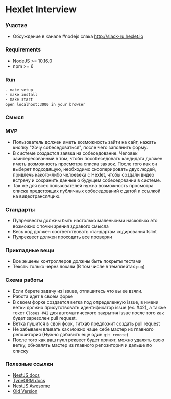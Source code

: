 # Hexlet Interview

### Участие
* Обсуждение в канале #nodejs слака http://slack-ru.hexlet.io

### Requirements
* NodeJS >= 10.16.0
* npm >= 6

### Run
```bash
- make setup
- make install 
- make start
open localhost:3000 in your browser
```

### Смысл
### MVP
- Пользователь должен иметь возможность зайти на сайт, нажать кнопку "Хочу собеседоваться", после чего заполнить форму.
- В системе создастся заявка на собеседование. Человек заинтересованный в том, чтобы пособеседовать кандидата должен иметь возможность
просмотра списка заявок. После того как он выберет подходящую, необходимо скооперировать двух людей, привлечь какого-либо челоевека 
с Hexlet, чтобы создали видео встречу и сохранить данные о будущем собеседовании в системе. 
- Так же для всех пользователей нужна возможность просмотра списка предстоящих публичных собеседований с датой и ссылкой на видеотрансляцию.


### Стандарты
- Пулреквесты должны быть настолько маленькими насколько это возможно с точки зрения здравого смысла
- Весь код должен соответствовать стандартам кодирования tslint
- Пулреквест должен проходить все проверки

### Прикладные вещи
- Все экшены контроллеров должны быть покрыты тестами
- Тексты только через локали (В том числе в темплейтах `pug`)

### Схема работы
- Если берете задачу из issues, отпишитесь что вы ее взяли.
- Работа идет в своем форке
- В своем форке создается ветка под определенную issue, в имени ветки должно присутствовать идентификатор issue (ex. #42), 
а также текст `Closes #42` для автоматического закрытия issue после того как будет зарезолен pull request.
- Ветка пушится в свой форк, гитхаб предложит создать pull request
- Не забываем вливать как можно чаще себе мастер из главного репозитория (Нужно добавить еще один `git remote`)
- После того как ваш пулл реквест будет принят, можно удалять свою ветку, обновлять мастер из главного репозитория и дальше по списку

### Полезные ссылки
- [NestJS docs](https://docs.nestjs.com/)
- [TypeORM docs](https://typeorm.io/#/)
- [NestJS Awesome](https://github.com/juliandavidmr/awesome-nestjs)
- [Old Version](https://github.com/hexlet-volunteers/interviews)
